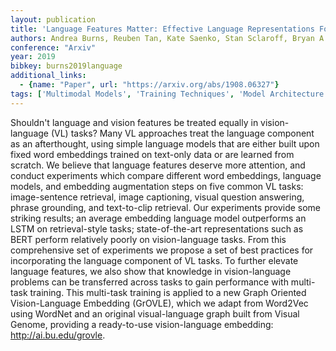 ```yaml
---
layout: publication
title: 'Language Features Matter: Effective Language Representations For Vision-language Tasks'
authors: Andrea Burns, Reuben Tan, Kate Saenko, Stan Sclaroff, Bryan A. Plummer
conference: "Arxiv"
year: 2019
bibkey: burns2019language
additional_links:
  - {name: "Paper", url: "https://arxiv.org/abs/1908.06327"}
tags: ['Multimodal Models', 'Training Techniques', 'Model Architecture', 'Reinforcement Learning', 'RAG', 'BERT', 'Applications', 'Attention Mechanism']
---
```

Shouldn't language and vision features be treated equally in vision-language
(VL) tasks? Many VL approaches treat the language component as an afterthought,
using simple language models that are either built upon fixed word embeddings
trained on text-only data or are learned from scratch. We believe that language
features deserve more attention, and conduct experiments which compare
different word embeddings, language models, and embedding augmentation steps on
five common VL tasks: image-sentence retrieval, image captioning, visual
question answering, phrase grounding, and text-to-clip retrieval. Our
experiments provide some striking results; an average embedding language model
outperforms an LSTM on retrieval-style tasks; state-of-the-art representations
such as BERT perform relatively poorly on vision-language tasks. From this
comprehensive set of experiments we propose a set of best practices for
incorporating the language component of VL tasks. To further elevate language
features, we also show that knowledge in vision-language problems can be
transferred across tasks to gain performance with multi-task training. This
multi-task training is applied to a new Graph Oriented Vision-Language
Embedding (GrOVLE), which we adapt from Word2Vec using WordNet and an original
visual-language graph built from Visual Genome, providing a ready-to-use
vision-language embedding: http://ai.bu.edu/grovle.
